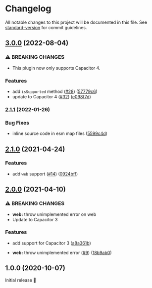 # Changelog

All notable changes to this project will be documented in this file. See [standard-version](https://github.com/conventional-changelog/standard-version) for commit guidelines.

## [3.0.0](https://github.com/capacitor-community/keep-awake/compare/v2.1.1...v3.0.0) (2022-08-04)


### ⚠ BREAKING CHANGES

* This plugin now only supports Capacitor 4.

### Features

* add `isSupported` method ([#28](https://github.com/capacitor-community/keep-awake/issues/28)) ([57779c6](https://github.com/capacitor-community/keep-awake/commit/57779c6b25a9b7389d1e471b8fbfe9aae3bc7f87))
* update to Capacitor 4 ([#32](https://github.com/capacitor-community/keep-awake/issues/32)) ([e098f7d](https://github.com/capacitor-community/keep-awake/commit/e098f7d205ddbee877c2b88b924d2821fec77309))

### [2.1.1](https://github.com/capacitor-community/keep-awake/compare/v2.1.0...v2.1.1) (2022-01-26)


### Bug Fixes

* inline source code in esm map files ([5599c4d](https://github.com/capacitor-community/keep-awake/commit/5599c4dcb04c56812e1be7dd499c35c7bdf08291))

## [2.1.0](https://github.com/capacitor-community/keep-awake/compare/v2.0.0...v2.1.0) (2021-04-24)


### Features

* add `web` support ([#14](https://github.com/capacitor-community/keep-awake/issues/14)) ([0924bff](https://github.com/capacitor-community/keep-awake/commit/0924bffec8cff2f99deb8856280309fa3ccb443a))

## [2.0.0](https://github.com/capacitor-community/keep-awake/compare/v1.0.0...v2.0.0) (2021-04-10)


### ⚠ BREAKING CHANGES

* **web:** throw unimplemented error on web
* Update to Capacitor 3

### Features

* add support for Capacitor 3 ([a8a361b](https://github.com/capacitor-community/keep-awake/commit/a8a361b91b626869867c0f46f1c16d1ae4812534))


* **web:** throw unimplemented error ([#9](https://github.com/capacitor-community/keep-awake/issues/9)) ([18b9ab0](https://github.com/capacitor-community/keep-awake/commit/18b9ab035511a3fcdad01801e4eb7635a1ef99ab))

## 1.0.0 (2020-10-07)

Initial release 🎉
